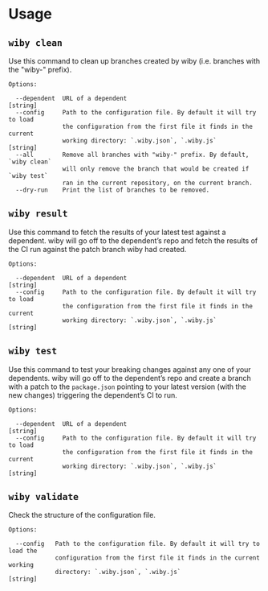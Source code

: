 # Usage
  

## `wiby clean`



Use this command to clean up branches created by wiby (i.e. branches with the
"wiby-" prefix).

```
Options:

  --dependent  URL of a dependent                                       [string]
  --config     Path to the configuration file. By default it will try to load
               the configuration from the first file it finds in the current
               working directory: `.wiby.json`, `.wiby.js`              [string]
  --all        Remove all branches with "wiby-" prefix. By default, `wiby clean`
               will only remove the branch that would be created if `wiby test`
               ran in the current repository, on the current branch.
  --dry-run    Print the list of branches to be removed.
```


## `wiby result`



Use this command to fetch the results of your latest test against a dependent.
wiby will go off to the dependent’s repo and fetch the results of the CI run
against the patch branch wiby had created.

```
Options:

  --dependent  URL of a dependent                                       [string]
  --config     Path to the configuration file. By default it will try to load
               the configuration from the first file it finds in the current
               working directory: `.wiby.json`, `.wiby.js`              [string]
```


## `wiby test`



Use this command to test your breaking changes against any one of your
dependents. wiby will go off to the dependent’s repo and create a branch with a
patch to the  `package.json` pointing to your latest version (with the new
changes) triggering the dependent’s CI to run.

```
Options:

  --dependent  URL of a dependent                                       [string]
  --config     Path to the configuration file. By default it will try to load
               the configuration from the first file it finds in the current
               working directory: `.wiby.json`, `.wiby.js`              [string]
```


## `wiby validate`



Check the structure of the configuration file.

```
Options:

  --config   Path to the configuration file. By default it will try to load the
             configuration from the first file it finds in the current working
             directory: `.wiby.json`, `.wiby.js`                        [string]
```

